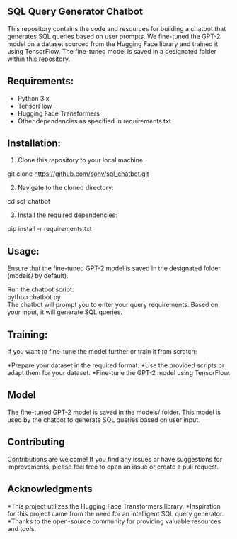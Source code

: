 ## SQL Query Generator Chatbot ##

This repository contains the code and resources for building a chatbot that generates SQL queries based on user prompts. We fine-tuned the GPT-2 model on a dataset sourced from the Hugging Face library and trained it using TensorFlow. The fine-tuned model is saved in a designated folder within this repository.

## Requirements: ##

* Python 3.x
* TensorFlow
* Hugging Face Transformers
* Other dependencies as specified in requirements.txt

## Installation: ##

1. Clone this repository to your local machine:

git clone https://github.com/sohv/sql_chatbot.git

2. Navigate to the cloned directory:
   
cd sql_chatbot

3. Install the required dependencies:

pip install -r requirements.txt

## Usage: ##
Ensure that the fine-tuned GPT-2 model is saved in the designated folder (models/ by default).

Run the chatbot script:<br>
python chatbot.py <br>
The chatbot will prompt you to enter your query requirements. Based on your input, it will generate SQL queries.

## Training: ##
If you want to fine-tune the model further or train it from scratch:

*Prepare your dataset in the required format.
*Use the provided scripts or adapt them for your dataset.
*Fine-tune the GPT-2 model using TensorFlow.

## Model ##
The fine-tuned GPT-2 model is saved in the models/ folder. This model is used by the chatbot to generate SQL queries based on user input.

## Contributing ##
Contributions are welcome! If you find any issues or have suggestions for improvements, please feel free to open an issue or create a pull request.

## Acknowledgments ##
*This project utilizes the Hugging Face Transformers library.
*Inspiration for this project came from the need for an intelligent SQL query generator.
*Thanks to the open-source community for providing valuable resources and tools.
